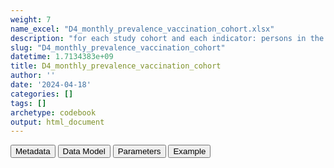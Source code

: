 ```yaml
---
weight: 7
name_excel: "D4_monthly_prevalence_vaccination_cohort.xlsx"
description: "for each study cohort and each indicator: persons in the cohort at entry and monthly, monthly prevalence of use of vaccine, and cumulative prevalence of use of vaccine"
slug: "D4_monthly_prevalence_vaccination_cohort"
datetime: 1.7134383e+09
title: D4_monthly_prevalence_vaccination_cohort
author: ''
date: '2024-04-18'
categories: []
tags: []
archetype: codebook
output: html_document
---
```


<script src="/rmarkdown-libs/core-js/shim.min.js"></script>
<script src="/rmarkdown-libs/react/react.min.js"></script>
<script src="/rmarkdown-libs/react/react-dom.min.js"></script>
<script src="/rmarkdown-libs/reactwidget/react-tools.js"></script>
<script src="/rmarkdown-libs/htmlwidgets/htmlwidgets.js"></script>
<link href="/rmarkdown-libs/reactable/reactable.css" rel="stylesheet" />
<script src="/rmarkdown-libs/reactable-binding/reactable.js"></script>
<div class="tab">
<button class="tablinks" onclick="openCity(event, &#39;Metadata&#39;)" id="defaultOpen">Metadata</button>
<button class="tablinks" onclick="openCity(event, &#39;Data Model&#39;)">Data Model</button>
<button class="tablinks" onclick="openCity(event, &#39;Parameters&#39;)">Parameters</button>
<button class="tablinks" onclick="openCity(event, &#39;Example&#39;)">Example</button>
</div>
<div id="Metadata" class="tabcontent">
<div id="htmlwidget-1" class="reactable html-widget" style="width:auto;height:600px;"></div>
<script type="application/json" data-for="htmlwidget-1">{"x":{"tag":{"name":"Reactable","attribs":{"data":{"medatata_name":["Name of the dataset","Content of the dataset","Unit of observation","Dataset where the list of UoOs is fully listed and with 1 record per UoO","How many observations per UoO","NxUoO","Variables capturing the UoO","Primary key","Parameters",null,null,null,null,null,null,null,null,null,null,null],"metadata_content":["D4_monthly_prevalence_vaccination_cohort","for each study cohort and each indicator: persons in the cohort at entry and monthly, monthly prevalence of use of vaccine, and cumulative prevalence of use of vaccine","indicator, cohort and month","itself","1","1","indicator cohort_type cohort_label month_fup","indicator cohort_type cohort_label month_fup",null,null,null,null,null,null,null,null,null,null,null,null]},"columns":[{"id":"medatata_name","name":"medatata_name","type":"character"},{"id":"metadata_content","name":"metadata_content","type":"character"}],"sortable":false,"searchable":true,"pagination":false,"highlight":true,"bordered":true,"striped":true,"style":{"maxWidth":1800},"height":"600px","dataKey":"0a5aff742bb48e5be543e50128582007"},"children":[]},"class":"reactR_markup"},"evals":[],"jsHooks":[]}</script>
</div>
<div id="Data Model" class="tabcontent">
<div id="htmlwidget-2" class="reactable html-widget" style="width:auto;height:600px;"></div>
<script type="application/json" data-for="htmlwidget-2">{"x":{"tag":{"name":"Reactable","attribs":{"data":{"VarName":["indicator","type_of_cohort","cohort_label","month_fup","NFUP","NFUP_month","Vacc_observed_before_month","Vacc_observed_month",null,null,null,null,null,null,null,null,null,null,null,null],"Description":["see Table 4 of the protocol","it may be a birth cohort, followed for some months, or a cohort recruited starting from some age and followed for some time, or a cohort recruited at the beginning of a season, and followed for the duration of the season","depends on type_of_cohort, for birth cohorts and for adolescents the label is the year of birth, for seasonal cohorts it is the year where the season is located","month since start of fup in the cohort","number of persons in the cohort","number of persons in the cohort at the current month","number of persons in the follow up at current month and that have received a pertinent vaccine at current month or before","number of persons in the follow up at current month and that have received a pertinent vaccine at current month",null,null,null,null,null,null,null,null,null,null,null,null],"Format":[null,null,null,"int",null,null,null,null,null,null,null,null,null,null,null,null,null,null,null,null],"Vocabulary":["MCV1 = measles-containing vaccine, dose 1\r\nDTP3\r\nHIB3\r\nHEPB3\r\nPOL3\r\nPCV3\r\nHPV\r\nROTAC\r\nBCG\r\nCOVID-19","birth12 = cohort recruited at birth, followed for 12 months\r\n\r\nbirth15 = cohort recruited at birth, followed for 15 months\r\n\r\nbirth24 = cohort recruited at birth, followed for 24 months\r\n\r\nadolescence  = cohort recruited at age 9 and followed up until age 16 \r\n\r\nseasonal = cohort recruited at the beginning of a season and followed until the end of the season\r\n\r\ncovid_vacc = birthyear",null,"1, 2, …",null,null,null,null,null,null,null,null,null,null,null,null,null,null,null,null],"Parameters":[null,null,null,null,null,null,null,null,null,null,null,null,null,null,null,null,null,null,null,null],"Notes and examples":[null,null,null,null,null,null,null,null,null,null,null,null,null,null,null,null,null,null,null,null],"Source tables and variables":[null,null,null,null,null,null,null,null,null,null,null,null,null,null,null,null,null,null,null,null],"Retrieved":[null,null,null,null,null,null,null,null,null,null,null,null,null,null,null,null,null,null,null,null],"Calculated":[null,null,null,null,null,null,null,null,null,null,null,null,null,null,null,null,null,null,null,null],"Algorithm_id":[null,null,null,null,null,null,null,null,null,null,null,null,null,null,null,null,null,null,null,null],"Rule":[null,null,null,null,null,null,null,null,null,null,null,null,null,null,null,null,null,null,null,null]},"columns":[{"id":"VarName","name":"VarName","type":"character"},{"id":"Description","name":"Description","type":"character"},{"id":"Format","name":"Format","type":"character"},{"id":"Vocabulary","name":"Vocabulary","type":"character"},{"id":"Parameters","name":"Parameters","type":"logical"},{"id":"Notes and examples","name":"Notes and examples","type":"logical"},{"id":"Source tables and variables","name":"Source tables and variables","type":"logical"},{"id":"Retrieved","name":"Retrieved","type":"logical"},{"id":"Calculated","name":"Calculated","type":"logical"},{"id":"Algorithm_id","name":"Algorithm_id","type":"logical"},{"id":"Rule","name":"Rule","type":"logical"}],"sortable":false,"searchable":true,"pagination":false,"highlight":true,"bordered":true,"striped":true,"style":{"maxWidth":1800},"height":"600px","dataKey":"4f182d7eeb24d7f3c7676623f2d43497"},"children":[]},"class":"reactR_markup"},"evals":[],"jsHooks":[]}</script>
</div>
<div id="Parameters" class="tabcontent">
<div id="htmlwidget-3" class="reactable html-widget" style="width:auto;height:600px;"></div>
<script type="application/json" data-for="htmlwidget-3">{"x":{"tag":{"name":"Reactable","attribs":{"data":{"parameter in the variable name":["cohort","cohort","cohort","cohort","cohort","cohort","cohort","cohort","cohort","cohort","cohort","cohort",null,null,null,null,null,null,null,null],"values":["birth12","birth24","birth15","adolescence","covid_vacc","seasonal2017","seasonal2018","seasonal2019","seasonal2020","seasonal2021","seasonal2022","seasonal2023",null,null,null,null,null,null,null,null],"name of macro":["list_of_cohorts_for_coverage","list_of_cohorts_for_coverage","list_of_cohorts_for_coverage","list_of_cohorts_for_coverage","list_of_cohorts_for_coverage","list_of_cohorts_for_coverage","list_of_cohorts_for_coverage","list_of_cohorts_for_coverage","list_of_cohorts_for_coverage","list_of_cohorts_for_coverage","list_of_cohorts_for_coverage","list_of_cohorts_for_coverage",null,null,null,null,null,null,null,null],"step where the parameter in the script is assigned":[null,null,null,null,null,null,null,null,null,null,null,null,null,null,null,null,null,null,null,null]},"columns":[{"id":"parameter in the variable name","name":"parameter in the variable name","type":"character"},{"id":"values","name":"values","type":"character"},{"id":"name of macro","name":"name of macro","type":"character"},{"id":"step where the parameter in the script is assigned","name":"step where the parameter in the script is assigned","type":"logical"}],"sortable":false,"searchable":true,"pagination":false,"highlight":true,"bordered":true,"striped":true,"style":{"maxWidth":1800},"height":"600px","dataKey":"8ab7e81e54ca302c24a8a46d5f387edb"},"children":[]},"class":"reactR_markup"},"evals":[],"jsHooks":[]}</script>
</div>
<div id="Example" class="tabcontent">
<div id="htmlwidget-4" class="reactable html-widget" style="width:auto;height:600px;"></div>
<script type="application/json" data-for="htmlwidget-4">{"x":{"tag":{"name":"Reactable","attribs":{"data":{"indicator":[null,null,null,null,null,null,null,null,null,null,null,null,null,null,null,null,null,null,null,null],"cohort":[null,null,null,null,null,null,null,null,null,null,null,null,null,null,null,null,null,null,null,null],"month":[null,null,null,null,null,null,null,null,null,null,null,null,null,null,null,null,null,null,null,null],"NFUP":[null,null,null,null,null,null,null,null,null,null,null,null,null,null,null,null,null,null,null,null],"NFUP_month":[null,null,null,null,null,null,null,null,null,null,null,null,null,null,null,null,null,null,null,null],"FU_proportion_month":[null,null,null,null,null,null,null,null,null,null,null,null,null,null,null,null,null,null,null,null],"Vacc_observed_month":[null,null,null,null,null,null,null,null,null,null,null,null,null,null,null,null,null,null,null,null],"Vacc_IPW_month":[null,null,null,null,null,null,null,null,null,null,null,null,null,null,null,null,null,null,null,null],"IPW_month":[null,null,null,null,null,null,null,null,null,null,null,null,null,null,null,null,null,null,null,null]},"columns":[{"id":"indicator","name":"indicator","type":"logical"},{"id":"cohort","name":"cohort","type":"logical"},{"id":"month","name":"month","type":"logical"},{"id":"NFUP","name":"NFUP","type":"logical"},{"id":"NFUP_month","name":"NFUP_month","type":"logical"},{"id":"FU_proportion_month","name":"FU_proportion_month","type":"logical"},{"id":"Vacc_observed_month","name":"Vacc_observed_month","type":"logical"},{"id":"Vacc_IPW_month","name":"Vacc_IPW_month","type":"logical"},{"id":"IPW_month","name":"IPW_month","type":"logical"}],"sortable":false,"searchable":true,"pagination":false,"highlight":true,"bordered":true,"striped":true,"style":{"maxWidth":1800},"height":"600px","dataKey":"88e62c72a180cedcbf75c2c3b226c158"},"children":[]},"class":"reactR_markup"},"evals":[],"jsHooks":[]}</script>
</div>
